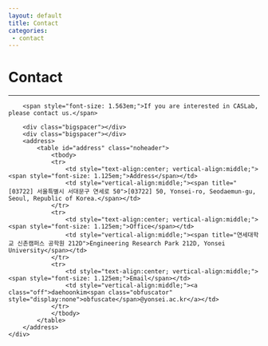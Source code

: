 ```yaml
---
layout: default
title: Contact
categories:
 - contact
---
```


<script type="text/javascript" src="//dapi.kakao.com/v2/maps/sdk.js?appkey=b39590003fae695d5cd234d45edf0e58"></script>

<div class="row">
    <div class="col-md-12">
        <h1>Contact</h1>
        <hr/>
    </div>
</div>

<div class="row">
    <div class="col-md-12">
        <div id="contact-map"></div>
        <div class="bigspacer"></div>
        <div class="bigspacer"></div>

        <span style="font-size: 1.563em;">If you are interested in CASLab, please contact us.</span>

        <div class="bigspacer"></div>
        <div class="bigspacer"></div>
        <address>
            <table id="address" class="noheader">
                <tbody>
                <tr>
                    <td style="text-align:center; vertical-align:middle;"><span style="font-size: 1.125em;">Address</span></td>
                    <td style="vertical-align:middle;"><span title="[03722] 서울특별시 서대문구 연세로 50">[03722] 50, Yonsei-ro, Seodaemun-gu, Seoul, Republic of Korea.</span></td>
                </tr>
                <tr>
                    <td style="text-align:center; vertical-align:middle;"><span style="font-size: 1.125em;">Office</span></td>
                    <td style="vertical-align:middle;"><span title="연세대학교 신촌캠퍼스 공학원 212D">Engineering Research Park 212D, Yonsei University</span></td>
                </tr>
                <tr>
                    <td style="text-align:center; vertical-align:middle;"><span style="font-size: 1.125em;">Email</span></td>
                    <td style="vertical-align:middle;"><a class="off">daehoonkim<span class="obfuscator" style="display:none">obfuscate</span>@yonsei.ac.kr</a></td>
                </tr>
                </tbody>
            </table>
        </address>
    </div>
</div>

<script>
    var container = document.getElementById('contact-map');
    var options = {
        center: new kakao.maps.LatLng(37.5608403, 126.9354738),
        level: 3
    };

    var map = new kakao.maps.Map(container, options);
    var markerPosition  = new kakao.maps.LatLng(37.5608403, 126.9354738); 

    var marker = new kakao.maps.Marker({
        position: markerPosition
    });

    marker.setMap(map);

</script>

